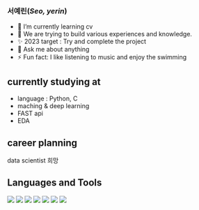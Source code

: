 ### 서예린(_Seo, yerin_) 

- 🌱 I’m currently learning cv
- 🌈 We are trying to build various experiences and knowledge.
- ✨ 2023 target : Try and complete the project
- 💬 Ask me about anything
- ⚡ Fun fact: I like listening to music and enjoy the swimming

## currently studying at

- language : Python, C
- maching & deep learning
- FAST api
- EDA

## career planning
data scientist 희망

## Languages and Tools
<a href="#"><img src="https://img.shields.io/badge/C-A8B9CC?style=flat&logo=C&logoColor=white"/></a>
<a href="#"><img src="https://img.shields.io/badge/Python-A8B9CC?style=flat&logo=Python&logoColor=skyblue"/></a>
<a href="#"><img src="https://img.shields.io/badge/Visual Studio-5C2D91?style=flat-square&logo=Visual-Studio&logoColor=purple"/></a>
<a href="#"><img src="https://img.shields.io/badge/Visual Studio Code-007ACC?style=flat-square&logo=Visual-Studio-Code&logoColor=blue"/></a>
<a href="#"><img src="https://img.shields.io/badge/Slack-4A154B?style=flat-square&logo=Slack&logoColor=white"/></a>
<a href="#"><img src="https://img.shields.io/badge/Github-181717?style=flat-square&logo=Github&logoColor=gray"/></a>
<a href="#"><img src="https://img.shields.io/badge/Pycharm-A8B9CC?style=flat-square&logo=Pycharm&logoColor=white"/></a>
